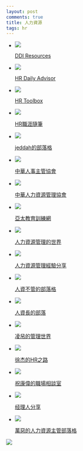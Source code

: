 ```yaml
---
layout: post
comments: true
title: 人力資源
tags: hr
---
```


* ![](https://lh6.googleusercontent.com/proxy/y78s6Q4mU0j-Tfc2erij0MDz-f0zklAbT5JNZDa85L7xwl9uJEzDfyrlGKCRqAC1jjlW-7hviQ=s0-d)

    [DDI Resources](http://www.ddiworld.com/resources/latest)

* ![](https://lh4.googleusercontent.com/proxy/nvYN82WJJ6QxQlWQQQLCbAKybbEyt615exq0XAufpafxw2cejG5nwZBDbOFqzMa3cbX3nzRYiT0jj4bW4Q=s0-d)

    [HR Daily Advisor](http://hrdailyadvisor.blr.com/)

* ![](https://lh3.googleusercontent.com/proxy/PzYn7ofrOwLgLX42yyXuJZCUghYsSYZzHSYhrJ7SFDEsUxq2lPWdugmTO1QubKxE5HJlTkE=s0-d)

    [HR Toolbox](http://hr.toolbox.com/)

* ![](https://lh6.googleusercontent.com/proxy/Quyxv9aAcfY_ZC9ustdvkRmaw7SUMrsTNGDkjq5TiqMEmU0v14s2Zf6j9pEPrXt7BmrQIYG2t_AdLw=s0-d)

    [HR職涯隨筆](http://hrcareer.pixnet.net/blog)

* ![](https://lh3.googleusercontent.com/proxy/zDJMMRn6gW60qW68VBhdAOAUpMxic4hwHSIFI-OS7DZXY4QCdXFiQoYeLCxn4TjQG8UnvfKct7w=s0-d)

    [jeddah的部落格](http://jeddah.pixnet.net/blog)

* ![](https://lh6.googleusercontent.com/proxy/mMm1cuLRnCax4UL_VPLZ2XNzbBBiJT61MGtdddC5Cm5GZYWV2tPWQz5RMAwjwtOkF3hafQ=s0-d)

    [中華人事主管協會](http://www.hr.org.tw/)

* ![](https://lh6.googleusercontent.com/proxy/QUA0YIgMWT3jfoBDjBlc3xsuoAIAmXq_9cqMdWQvM-1RUy3E-pgdlab8TE7obIerPNUKrg=s0-d)

    [中華人力資源管理協會](http://www.chrma.net/)

* ![](https://lh3.googleusercontent.com/proxy/gFkVLINlaQ554Uvq9hz_WtRGDBXyd9EV45opB5-raNZipQYZcTjdmAgfQJzFs2s1TNQLyMM3FEG4q8Us=s0-d)

    [亞太教育訓練網](http://www.asia-learning.com/course/mall/5/)

* ![](https://lh6.googleusercontent.com/proxy/Zh6yYDT0DxhYWjtxZ7zRuBHcdNOBs0xTBjF12qYAaVCUrtIqY6cQnUR-imct1eY4pfKSuVvYNg=s0-d)

    [人力資源管理的世界](http://blog.sina.com.tw/collinsuen/)

* ![](https://lh6.googleusercontent.com/proxy/98HolbI0uoeuca_-9yHDGCPUPrm0Tp-j9YgKkgnGXpQLhdaqYbP7Or06PVfLlBiAmwDspu4=s0-d)

    [人力資源管理經驗分享](http://blog.roodo.com/peterwu/)

* ![](https://lh5.googleusercontent.com/proxy/fFk7uq0oLIe_FbpYj614rv-Kp7i1D5zx2GpuNx9bDbO28_qAxLgrN2y4KKk85GIrfKFe=s0-d)

    [人資不管的部落格](http://blog.udn.com/xarea/article)

* ![](https://lh4.googleusercontent.com/proxy/V_ToUlLOrakDtJsH6O-r8b7TqXGiLZX7RBQW8ZPhffNM44yYAZCV-oCJ8TM6rViTRIvIF0pwTzb6cJfU9ivRxarg1Q=s0-d)

    [人資長的部落](http://donchensvillage.blogspot.com/)

* ![](https://lh5.googleusercontent.com/proxy/dzl4Wtr32iG6g5hgUrIXlYHMlEEC1CbQGrbDxiLXI8xWDgXiIg1jP_jmA_FPwCrbUiqHeds_6XyoYXZ7=s0-d)

    [凌帠的管理世界](http://lingyi9999.pixnet.net/blog)

* ![](https://lh6.googleusercontent.com/proxy/JPuybg9Hr1dFvNNRLS2gHI4S_SRd0TNviDpTYCZAaqCfnpSOtldTrxTPnUOO6NqzC8H69CcpsA=s0-d)

    [徐杰的HR之路](http://blog.sina.com.cn/nikohr)

* ![](https://lh6.googleusercontent.com/proxy/bg5FsHWL6dc9hr0bAwls6Y2TdwyZwrxbPN0K3OCRBsWjqWpyqaefmJadBNOAVZD3r7QKrAtCzkVT-SCZZ4g=s0-d)

    [祝康偉的職場相談室](http://liveintaipei.pixnet.net/blog)

* ![](https://lh4.googleusercontent.com/proxy/Zb9Z1-kgAVjmtHbshS-QvWOyxeA_1Wc5SsEzu7s26l0h0zfSuzFh-lbbHKqwgDfmrpuQzTQaGj56kQc=s0-d)

    [经理人分享](http://www.managershare.com/topic/4762)

* ![](https://lh6.googleusercontent.com/proxy/3Svoye6u24xFG0sV0468hj-XwN2thaxf5gkdYI6jzVmKD4owsqu3MGkCNNcT_YQUtDf7RmdDpT73=s0-d)

    [萬惡的人力資源主管部落格](http://wjchang.pixnet.net/blog)

[![](https://resources.blogblog.com/img/icon18_wrench_allbkg.png)](http://www.blogger.com/rearrange?blogID=6518847105031617001&widgetType=BlogList&widgetId=BlogList12&action=editWidget&sectionId=sidebar-right-1 "編輯")

